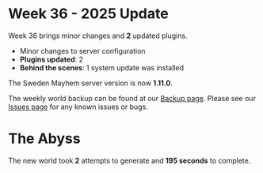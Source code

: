 # Week 36 - 2025 Update

Week 36 brings minor changes and **2** updated plugins.

- Minor changes to server configuration
- **Plugins updated**: 2
- **Behind the scenes**: 1 system update was installed

The Sweden Mayhem server version is now **1.11.0**.

The weekly world backup can be found at our [Backup page](/minecraft/backups).
Please see our [Issues page](/minecraft/issues) for any known issues or bugs.

# The Abyss



The new world took **2** attempts to generate and **195 seconds** to complete.
 
